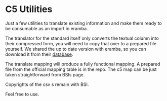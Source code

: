 # C5 Utilities

Just a few utilities to translate existing information and make them ready
to be consumable as an import in eramba.

The translator for the standard itself only converts the textual column into
their compressed form, you will need to copy that over to a prepared file
yourself. We shared the up to date version with eramba, so you can download
it from their [database](https://www.eramba.org/learning/courses/9/episodes/203).

The translate mapping will produce a fully functional mapping. A prepared file from
the official mapping table is in the repo. The c5 map can be just taken straightforward
from BSIs page.

Copyrights of the csv s remain with BSI.

Feel free to use.
